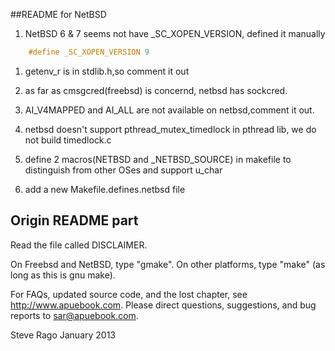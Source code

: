 ##README for NetBSD

1. NetBSD 6 & 7 seems not have _SC_XOPEN_VERSION, defined it manually
```c
    #define _SC_XOPEN_VERSION 9
```
1. getenv_r is in stdlib.h,so comment it out

1. as far as cmsgcred(freebsd) is concernd, netbsd has sockcred.

1. AI_V4MAPPED and AI_ALL are not available on netbsd,comment it out.

1. netbsd doesn't support pthread_mutex_timedlock in pthread lib, we do not
build timedlock.c

1. define 2 macros(NETBSD and _NETBSD_SOURCE) in makefile to distinguish from other OSes and support
u_char

1. add a new Makefile.defines.netbsd file



## Origin README part
Read the file called DISCLAIMER.

On Freebsd and NetBSD, type "gmake".
On other platforms, type "make" (as long as this is gnu make).

For FAQs, updated source code, and the lost chapter, see http://www.apuebook.com.
Please direct questions, suggestions, and bug reports to sar@apuebook.com.

Steve Rago
January 2013

